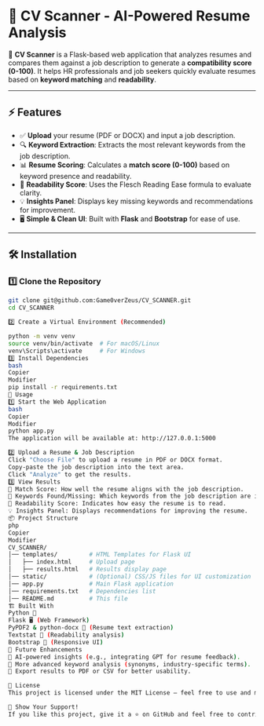 # 📝 CV Scanner - AI-Powered Resume Analysis

🚀 **CV Scanner** is a Flask-based web application that analyzes resumes and compares them against a job description to generate a **compatibility score (0-100)**. It helps HR professionals and job seekers quickly evaluate resumes based on **keyword matching** and **readability**.

---

## ⚡ Features

- ✅ **Upload** your resume (PDF or DOCX) and input a job description.
- 🔍 **Keyword Extraction**: Extracts the most relevant keywords from the job description.
- 📊 **Resume Scoring**: Calculates a **match score (0-100)** based on keyword presence and readability.
- 📖 **Readability Score**: Uses the Flesch Reading Ease formula to evaluate clarity.
- 💡 **Insights Panel**: Displays key missing keywords and recommendations for improvement.
- 🖥 **Simple & Clean UI**: Built with **Flask** and **Bootstrap** for ease of use.

---

## 🛠️ Installation

### 1️⃣ Clone the Repository
```bash
git clone git@github.com:Game0verZeus/CV_SCANNER.git
cd CV_SCANNER

2️⃣ Create a Virtual Environment (Recommended)

python -m venv venv
source venv/bin/activate  # For macOS/Linux
venv\Scripts\activate     # For Windows
3️⃣ Install Dependencies
bash
Copier
Modifier
pip install -r requirements.txt
🚀 Usage
1️⃣ Start the Web Application
bash
Copier
Modifier
python app.py
The application will be available at: http://127.0.0.1:5000

2️⃣ Upload a Resume & Job Description
Click "Choose File" to upload a resume in PDF or DOCX format.
Copy-paste the job description into the text area.
Click "Analyze" to get the results.
3️⃣ View Results
🎯 Match Score: How well the resume aligns with the job description.
🔑 Keywords Found/Missing: Which keywords from the job description are in the resume.
📖 Readability Score: Indicates how easy the resume is to read.
💡 Insights Panel: Displays recommendations for improving the resume.
📦 Project Structure
php
Copier
Modifier
CV_SCANNER/
│── templates/         # HTML Templates for Flask UI
│   ├── index.html     # Upload page
│   ├── results.html   # Results display page
│── static/            # (Optional) CSS/JS files for UI customization
│── app.py             # Main Flask application
│── requirements.txt   # Dependencies list
│── README.md          # This file
🏗️ Built With
Python 🐍
Flask 🖥️ (Web Framework)
PyPDF2 & python-docx 📄 (Resume text extraction)
Textstat 📖 (Readability analysis)
Bootstrap 🎨 (Responsive UI)
🤖 Future Enhancements
🔹 AI-powered insights (e.g., integrating GPT for resume feedback).
🔹 More advanced keyword analysis (synonyms, industry-specific terms).
🔹 Export results to PDF or CSV for better usability.

📜 License
This project is licensed under the MIT License – feel free to use and modify it.

🌟 Show Your Support!
If you like this project, give it a ⭐ on GitHub and feel free to contribute! 😊
